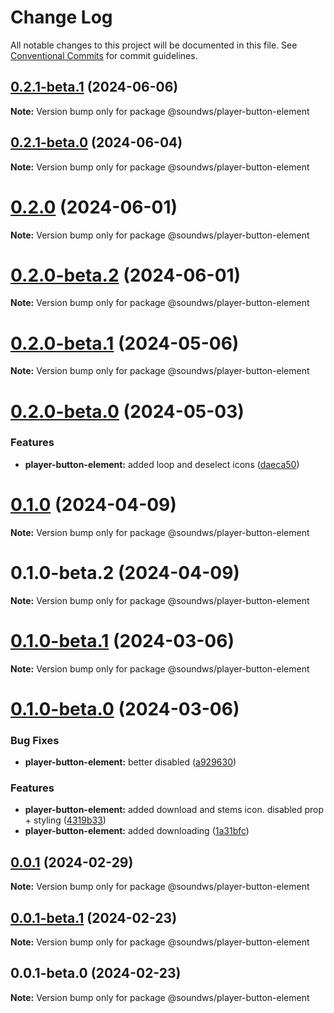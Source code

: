 # Change Log

All notable changes to this project will be documented in this file.
See [Conventional Commits](https://conventionalcommits.org) for commit guidelines.

## [0.2.1-beta.1](https://github.com/sound-ws/player-button-element/compare/@soundws/player-button-element@0.2.1-beta.0...@soundws/player-button-element@0.2.1-beta.1) (2024-06-06)

**Note:** Version bump only for package @soundws/player-button-element





## [0.2.1-beta.0](https://github.com/sound-ws/player-button-element/compare/@soundws/player-button-element@0.2.0...@soundws/player-button-element@0.2.1-beta.0) (2024-06-04)

**Note:** Version bump only for package @soundws/player-button-element





# [0.2.0](https://github.com/sound-ws/player-button-element/compare/@soundws/player-button-element@0.2.0-beta.2...@soundws/player-button-element@0.2.0) (2024-06-01)

**Note:** Version bump only for package @soundws/player-button-element





# [0.2.0-beta.2](https://github.com/sound-ws/player-button-element/compare/@soundws/player-button-element@0.2.0-beta.1...@soundws/player-button-element@0.2.0-beta.2) (2024-06-01)

**Note:** Version bump only for package @soundws/player-button-element





# [0.2.0-beta.1](https://github.com/sound-ws/player-button-element/compare/@soundws/player-button-element@0.2.0-beta.0...@soundws/player-button-element@0.2.0-beta.1) (2024-05-06)

**Note:** Version bump only for package @soundws/player-button-element





# [0.2.0-beta.0](https://github.com/sound-ws/player-button-element/compare/@soundws/player-button-element@0.1.0...@soundws/player-button-element@0.2.0-beta.0) (2024-05-03)


### Features

* **player-button-element:** added loop and deselect icons ([daeca50](https://github.com/sound-ws/player-button-element/commit/daeca5002b214b6b5816561ea982d9a95a24edeb))





# [0.1.0](https://github.com/sound-ws/player-button-element/compare/@soundws/player-button-element@0.1.0-beta.2...@soundws/player-button-element@0.1.0) (2024-04-09)

**Note:** Version bump only for package @soundws/player-button-element





# 0.1.0-beta.2 (2024-04-09)

**Note:** Version bump only for package @soundws/player-button-element





# [0.1.0-beta.1](https://github.com/sound-ws/player-button-element/compare/@soundws/player-button-element@0.1.0-beta.0...@soundws/player-button-element@0.1.0-beta.1) (2024-03-06)

**Note:** Version bump only for package @soundws/player-button-element





# [0.1.0-beta.0](https://github.com/sound-ws/player-button-element/compare/@soundws/player-button-element@0.0.1...@soundws/player-button-element@0.1.0-beta.0) (2024-03-06)


### Bug Fixes

* **player-button-element:** better disabled ([a929630](https://github.com/sound-ws/player-button-element/commit/a92963002b674c5b144291ffbaee06abb0939d39))


### Features

* **player-button-element:** added download and stems icon. disabled prop + styling ([4319b33](https://github.com/sound-ws/player-button-element/commit/4319b3303606b6c8fa7a758af88fb6515c43dcfb))
* **player-button-element:** added downloading ([1a31bfc](https://github.com/sound-ws/player-button-element/commit/1a31bfc822307bce5bffe61010bf1e3052e78924))





## [0.0.1](https://github.com/sound-ws/player-button-element/compare/@soundws/player-button-element@0.0.1-beta.1...@soundws/player-button-element@0.0.1) (2024-02-29)

**Note:** Version bump only for package @soundws/player-button-element





## [0.0.1-beta.1](https://github.com/sound-ws/player-button-element/compare/@soundws/player-button-element@0.0.1-beta.0...@soundws/player-button-element@0.0.1-beta.1) (2024-02-23)

**Note:** Version bump only for package @soundws/player-button-element





## 0.0.1-beta.0 (2024-02-23)

**Note:** Version bump only for package @soundws/player-button-element
